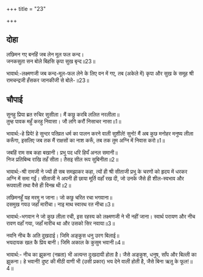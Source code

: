+++
title = "23"

+++
## दोहा
लछिमन गए बनहिं जब लेन मूल फल कन्द।  
जनकसुता सन बोले बिहसि कृपा सुख बृन्द॥23॥  

भावार्थ:-लक्ष्मणजी जब कन्द-मूल-फल लेने के लिए वन में गए, तब (अकेले में) कृपा और सुख के समूह श्री रामचन्द्रजी हँसकर जानकीजी से बोले-॥23॥  



<div class="audioEmbed"  caption="AIR-वाचनम्" src="https://archive
.org/download/rAmcharitmAnas-AIR/EPI-254.mp3"></div>

## चौपाई
सुनहु प्रिया ब्रत रुचिर सुसीला। मैं कछु करबि ललित नरलीला॥  
तुम्ह पावक महुँ करहु निवासा। जौ लगि करौं निसाचर नासा॥1॥  

भावार्थ:-हे प्रिये! हे सुन्दर पतिव्रत धर्म का पालन करने वाली सुशीले! सुनो! मैं अब कुछ मनोहर मनुष्य लीला करूँगा, इसलिए जब तक मैं राक्षसों का नाश करूँ, तब तक तुम अग्नि में निवास करो॥1॥  

जबहिं राम सब कहा बखानी। प्रभु पद धरि हियँ अनल समानी॥  
निज प्रतिबिम्ब राखि तहँ सीता। तैसइ सील रूप सुबिनीता॥2॥  

भावार्थ:-श्री रामजी ने ज्यों ही सब समझाकर कहा, त्यों ही श्री सीताजी प्रभु के चरणों को हृदय में धरकर अग्नि में समा गईं। सीताजी ने अपनी ही छाया मूर्ति वहाँ रख दी, जो उनके जैसे ही शील-स्वभाव और रूपवाली तथा वैसे ही विनम्र थी॥2॥  

लछिमनहूँ यह मरमु न जाना। जो कछु चरित रचा भगवाना॥  
दसमुख गयउ जहाँ मारीचा। नाइ माथ स्वारथ रत नीचा॥3॥  

भावार्थ:-भगवान ने जो कुछ लीला रची, इस रहस्य को लक्ष्मणजी ने भी नहीं जाना। स्वार्थ परायण और नीच रावण वहाँ गया, जहाँ मारीच था और उसको सिर नवाया॥3॥  

नवनि नीच कै अति दुखदाई। जिमि अङ्कुस धनु उरग बिलाई॥  
भयदायक खल कै प्रिय बानी। जिमि अकाल के कुसुम भवानी॥4॥  

भावार्थ:- नीच का झुकना (नम्रता) भी अत्यन्त दुःखदायी होता है। जैसे अङ्कुश, धनुष, साँप और बिल्ली का झुकना। हे भवानी! दुष्ट की मीठी वाणी भी (उसी प्रकार) भय देने वाली होती है, जैसे बिना ऋतु के फूल!॥4॥  


